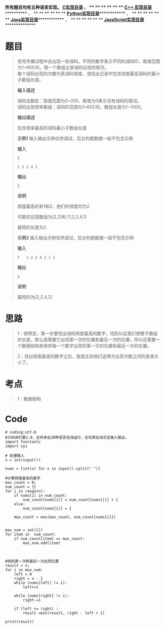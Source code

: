 **所有题目均有五种语言实现。
**[C实现目录](https://renjie.blog.csdn.net/article/details/129190260 "C实现目录")** 、
** ** ** ** ** ** **[C++
实现目录](https://blog.csdn.net/misayaaaaa/category_12036814.html "C++
实现目录")************** 、 ** ** ** ** ** **
**[Python实现目录](https://blog.csdn.net/misayaaaaa/category_12111005.html
"Python实现目录")************** 、 ** ** ** ** ** **
**[Java实现目录](https://blog.csdn.net/misayaaaaa/category_12111006.html
"Java实现目录")************** 、 ** ** ** ** ** **
**[JavaScript实现目录](https://blog.csdn.net/misayaaaaa/category_12199270.html
"JavaScript实现目录")****************

# 题目

> 信号传播过程中会出现一些误码，不同的数字表示不同的误码ID，取值范围为1~65535，用一个数组记录误码出现的情况，  
>  每个误码出现的次数代表误码频度，请找出记录中包含频度最高误码的最小子数组长度。
>
> **输入描述**
>
> 误码总数目：取值范围为0~255，取值为0表示没有误码的情况。  
>  误码出现频率数组：误码ID范围为1~65535，数组长度为1~1000。
>
> **输出描述**
>
> 包含频率最高的误码最小子数组长度
>
> **示例1** 输入输出示例仅供调试，后台判题数据一般不包含示例
>
> **输入**
>
> `5`
>
> `1 2 2 4 1`
>
> **输出**
>
> `2`
>
> **说明**
>
> 频度最高的有1和2，他们的频度均为2.
>
> 可能的记录数组为[2,2]和 [1,2,2,4,1]
>
> 最短的长度为2.
>
> **示例2** 输入输出示例仅供调试，后台判题数据一般不包含示例
>
> **输入**
>
> `7  
>  1 2 2 4 2 1 1`
>
> **输出**
>
> `4`
>
> **说明**
>
> 最短的为[2,2,4,2]

# 思路

>
> 1：很明显，第一步要找出误码频度最高的数字，找到以后我们想要子数组的长度，那么就需要它出现第一次的位置和最后一次的位置，所以还需要一个数据结构来保存每一个数字出现的第一次的位置和最后一次的位置。
>
> 2：找出频度最高的数字之后，就是比较他们这两次出现次数之间的差值大小了。

# 考点

> 1：数据结构

# Code

    
    
    # coding:utf-8
    #JSRUN引擎2.0，支持多达30种语言在线运行，全仿真在线交互输入输出。 
    import functools
    import sys
    
    # 处理输入
    n = int(input())
    
    nums = [int(x) for x in input().split(" ")]
    
    #计算频度最高的数字
    max_count = 0;
    num_count = {}
    for i in range(n):
        if nums[i] in num_count:
            num_count[nums[i]] = num_count[nums[i]] + 1
        else:
            num_count[nums[i]] = 1
        
        max_count = max(max_count, num_count[nums[i]])
    
    
    max_num = set([])
    for item in  num_count:
        if num_count[item] == max_count:
            max_num.add(item)
    
    
    
    #找到第一次和最后一次出现位置
    result = n;
    for i in max_num:
        left = 0
        right = n - 1
        while (nums[left] != i):
            left+=1
        
        while (nums[right] != i):
            right-=1
        
        if (left <= right) :
            result =min(result, right - left + 1)
    
    print(result)

